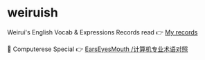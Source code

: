 # weiruish
Weirui's English Vocab & Expressions Records
read 👉 [My records](https://github.com/weirui-kong/weiruish/blob/main/main.md)

🌟 Computerese Special 👉 [EarsEyesMouth /计算机专业术语对照](https://github.com/EarsEyesMouth/computerese-cross-references/blob/master/README.md)
